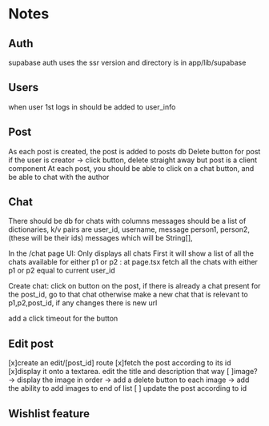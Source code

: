 # Notes

## Auth

supabase auth uses the ssr version and directory is in app/lib/supabase

## Users

when user 1st logs in should be added to user_info

## Post

As each post is created, the post is added to posts db
Delete button for post if the user is creator
-> click button, delete straight away but post is a client component
At each post, you should be able to click on a chat button, and be able to chat with the author

## Chat

There should be db for chats with columns
messages should be a list of dictionaries, k/v pairs are user_id, username, message
person1, person2,(these will be their ids) messages which will be String[],

In the /chat page UI: 
Only displays all chats
First it will show a list of all the chats available for either p1 or p2
: at page.tsx fetch all the chats with either p1 or p2 equal to current user_id

Create chat:
click on button on the post,
if there is already a chat present for the post_id, go to that chat
otherwise make a new chat that is relevant to p1,p2,post_id, if any changes there is new url

add a click timeout for the button

## Edit post

[x]create an edit/[post_id] route
[x]fetch the post according to its id
[x]display it onto a textarea. edit the title and description that way
[ ]image?
-> display the image in order
-> add a delete button to each image
-> add the ability to add images to end of list
[ ] update the post according to id

## Wishlist feature